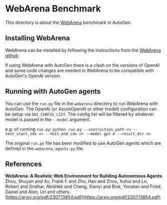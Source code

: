 # WebArena Benchmark

This directory is about the [WebArena](https://arxiv.org/pdf/2307.13854.pdf) benchmark in AutoGen.

## Installing WebArena

WebArena can be installed by following the instructions from the [WebArena github](git@github.com:web-arena-x/webarena.git)

If using WebArena with AutoGen there is a clash on the versions of OpenAI and some code changes are needed in WebArena to be compatible with AutoGen's OpenAI version.

## Running with AutoGen agents

You can use the `run.py` file in the `webarena` directory to run WebArena with AutoGen. The OpenAI (or AzureOpenAI or other model) configuration can be setup via `OAI_CONFIG_LIST`. The config list will be filtered by whatever model is passed in the `--model` argument.

e.g. of running `run.py`: `python run.py --instruction_path <> --test_start_idx <> --test_end_idx <> --model gpt-4 --result_dir <>`

The original `run.py` file has been modified to use AutoGen agents which are defined in the `webarena_agents.py` file.

## References
**WebArena: A Realistic Web Environment for Building Autonomous Agents**<br/>
Zhou, Shuyan and Xu, Frank F and Zhu, Hao and Zhou, Xuhui and Lo, Robert and Sridhar, Abishek and Cheng, Xianyi and Bisk, Yonatan and Fried, Daniel and Alon, Uri and others<br/>
[https://arxiv.org/pdf/2307.13854.pdf](https://arxiv.org/pdf/2307.13854.pdf)
